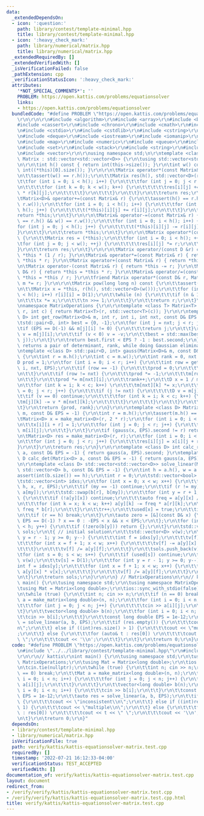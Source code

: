 ```yaml
---
data:
  _extendedDependsOn:
  - icon: ':question:'
    path: library/contest/template-minimal.hpp
    title: library/contest/template-minimal.hpp
  - icon: ':heavy_check_mark:'
    path: library/numerical/matrix.hpp
    title: library/numerical/matrix.hpp
  _extendedRequiredBy: []
  _extendedVerifiedWith: []
  _isVerificationFailed: false
  _pathExtension: cpp
  _verificationStatusIcon: ':heavy_check_mark:'
  attributes:
    '*NOT_SPECIAL_COMMENTS*': ''
    PROBLEM: https://open.kattis.com/problems/equationsolver
    links:
    - https://open.kattis.com/problems/equationsolver
  bundledCode: "#define PROBLEM \"https://open.kattis.com/problems/equationsolver\"\
    \r\n\r\n\r\n#include <algorithm>\r\n#include <array>\r\n#include <bitset>\r\n\
    #include <cassert>\r\n#include <chrono>\r\n#include <cmath>\r\n#include <complex>\r\
    \n#include <cstdio>\r\n#include <cstdlib>\r\n#include <cstring>\r\n#include <ctime>\r\
    \n#include <deque>\r\n#include <iostream>\r\n#include <iomanip>\r\n#include <list>\r\
    \n#include <map>\r\n#include <numeric>\r\n#include <queue>\r\n#include <random>\r\
    \n#include <set>\r\n#include <stack>\r\n#include <string>\r\n#include <unordered_map>\r\
    \n#include <vector>\r\n\r\nusing namespace std;\n\r\ntemplate <class D> struct\
    \ Matrix : std::vector<std::vector<D>> {\r\n\tusing std::vector<std::vector<D>>::vector;\r\
    \n\r\n\tint h() const { return int(this->size()); }\r\n\tint w() const { return\
    \ int((*this)[0].size()); }\r\n\r\n\tMatrix operator*(const Matrix& r) const {\r\
    \n\t\tassert(w() == r.h());\r\n\t\tMatrix res(h(), std::vector<D>(r.w()));\r\n\
    \t\tfor (int i = 0; i < h(); i++) {\r\n\t\t\tfor (int j = 0; j < r.w(); j++) {\r\
    \n\t\t\t\tfor (int k = 0; k < w(); k++) {\r\n\t\t\t\t\tres[i][j] += (*this)[i][k]\
    \ * r[k][j];\r\n\t\t\t\t}\r\n\t\t\t}\r\n\t\t}\r\n\t\treturn res;\r\n\t}\r\n\r\n\
    \tMatrix<D>& operator+=(const Matrix& r) {\r\n\t\tassert(h() == r.h() && w() ==\
    \ r.w());\r\n\t\tfor (int i = 0; i < h(); i++) {\r\n\t\t\tfor (int j = 0; j <\
    \ h(); j++) {\r\n\t\t\t\t(*this)[i][j] += r[i][j];\r\n\t\t\t}\r\n\t\t}\r\n\t\t\
    return *this;\r\n\t}\r\n\r\n\tMatrix& operator-=(const Matrix& r) {\r\n\t\tassert(h()\
    \ == r.h() && w() == r.w());\r\n\t\tfor (int i = 0; i < h(); i++) {\r\n\t\t\t\
    for (int j = 0; j < h(); j++) {\r\n\t\t\t\t(*this)[i][j] -= r[i][j];\r\n\t\t\t\
    }\r\n\t\t}\r\n\t\treturn *this;\r\n\t}\r\n\r\n\tMatrix operator*(const D& r) const\
    \ {\r\n\t\tMatrix res = (*this);\r\n\t\tfor (int i = 0; i < h(); ++i) {\r\n\t\t\
    \tfor (int j = 0; j < w(); ++j) {\r\n\t\t\t\tres[i][j] *= r;\r\n\t\t\t}\r\n\t\t\
    }\r\n\t\treturn res;\r\n\t}\r\n\r\n\tMatrix operator/(const D &r) const{ return\
    \ *this * (1 / r); }\r\n\tMatrix& operator*=(const Matrix& r) { return *this =\
    \ *this * r; }\r\n\tMatrix operator+(const Matrix& r) { return *this += r; }\r\
    \n\tMatrix operator-(const Matrix& r) { return *this -= r; }\r\n\tMatrix& operator*=(const\
    \ D& r) { return *this = *this * r; }\r\n\tMatrix& operator/=(const D &r) { return\
    \ *this = *this / r; }\r\n\tfriend Matrix operator*(const D& r, Matrix m) { return\
    \ m *= r; }\r\n\r\n\tMatrix pow(long long n) const {\r\n\t\tassert(h() == w());\r\
    \n\t\tMatrix x = *this, r(h(), std::vector<D>(w()));\r\n\t\tfor (int i = 0; i\
    \ < h(); i++) r[i][i] = D(1);\r\n\t\twhile (n) {\r\n\t\t\tif (n & 1) r *= x;\r\
    \n\t\t\tx *= x;\r\n\t\t\tn >>= 1;\r\n\t\t}\r\n\t\treturn r;\r\n\t}\r\n};\r\n\r\
    \nnamespace MatrixOperations {\r\n\r\ntemplate <class T> Matrix<T> make_matrix(int\
    \ r, int c) { return Matrix<T>(r, std::vector<T>(c)); }\r\n\r\ntemplate <class\
    \ D> int get_row(Matrix<D>& m, int r, int i, int nxt, const D& EPS = -1) {\r\n\
    \tstd::pair<D, int> best = {0, -1};\r\n\tfor (int j = nxt; j < r; j++) {\r\n\t\
    \tif (EPS == D(-1) && m[j][i] != 0) {\r\n\t\t\treturn j;\r\n\t\t}\r\n\t\tauto\
    \ v = m[j][i];\r\n\t\tif (v < 0) v = -v;\r\n\t\tbest = std::max(best, std::make_pair(v,\
    \ j));\r\n\t}\r\n\treturn best.first < EPS ? -1 : best.second;\r\n}\r\n\r\n//\
    \ returns a pair of determinant, rank, while doing Gaussian elimination to m\r\
    \ntemplate <class D> std::pair<D, int> gauss(Matrix<D>& m, const D& EPS = -1)\
    \ {\r\n\tint r = m.h();\r\n\tint c = m.w();\r\n\tint rank = 0, nxt = 0;\r\n\t\
    D prod = 1;\r\n\tfor (int i = 0; i < r; i++) {\r\n\t\tint row = get_row(m, r,\
    \ i, nxt, EPS);\r\n\t\tif (row == -1) {\r\n\t\t\tprod = 0;\r\n\t\t\tcontinue;\r\
    \n\t\t}\r\n\t\tif (row != nxt) {\r\n\t\t\tprod *= -1;\r\n\t\t\tm[row].swap(m[nxt]);\r\
    \n\t\t}\r\n\t\tprod *= m[nxt][i];\r\n\t\trank++;\r\n\t\tD x = 1 / m[nxt][i];\r\
    \n\t\tfor (int k = i; k < c; k++) \r\n\t\t\tm[nxt][k] *= x;\r\n\t\tfor (int j\
    \ = 0; j < r; j++) {\r\n\t\t\tif (j != nxt) {\r\n\t\t\t\tD v = m[j][i];\r\n\t\t\
    \t\tif (v == 0) continue;\r\n\t\t\t\tfor (int k = i; k < c; k++) {\r\n\t\t\t\t\
    \tm[j][k] -= v * m[nxt][k];\r\n\t\t\t\t}\r\n\t\t\t}\r\n\t\t}\r\n\t\tnxt++;\r\n\
    \t}\r\n\treturn {prod, rank};\r\n}\r\n\r\ntemplate <class D> Matrix<D> inv(Matrix<D>\
    \ m, const D& EPS = -1) {\r\n\tint r = m.h();\r\n\tassert(m.h() == m.w());\r\n\
    \tMatrix<D> x = make_matrix<D>(r, 2 * r);\r\n\tfor (int i = 0; i < r; i++) {\r\
    \n\t\tx[i][i + r] = 1;\r\n\t\tfor (int j = 0; j < r; j++) {\r\n\t\t\tx[i][j] =\
    \ m[i][j];\r\n\t\t}\r\n\t}\r\n\tif (gauss(x, EPS).second != r) return Matrix<D>();\r\
    \n\tMatrix<D> res = make_matrix<D>(r, r);\r\n\tfor (int i = 0; i < r; i++) {\r\
    \n\t\tfor (int j = 0; j < r; j++) {\r\n\t\t\tres[i][j] = x[i][j + r];\r\n\t\t\
    }\r\n\t}\r\n\treturn res;\r\n}\r\n\r\ntemplate <class D> int calc_rank(Matrix<D>\
    \ a, const D& EPS = -1) { return gauss(a, EPS).second; }\r\ntemplate <class D>\
    \ D calc_det(Matrix<D> a, const D& EPS = -1) { return gauss(a, EPS).first; }\r\
    \n\r\ntemplate <class D> std::vector<std::vector<D>> solve_linear(Matrix<D> a,\
    \ std::vector<D> b, const D& EPS = -1) {\r\n\tint h = a.h(), w = a.w();\r\n\t\
    assert(int(b.size()) == h);\r\n\tint r = 0;\r\n\tstd::vector<bool> used(w);\r\n\
    \tstd::vector<int> idxs;\r\n\tfor (int x = 0; x < w; x++) {\r\n\t\tint my = get_row(a,\
    \ h, x, r, EPS);\r\n\t\tif (my == -1) continue;\r\n\t\tif (r != my) std::swap(a[r],\
    \ a[my]);\r\n\t\tstd::swap(b[r], b[my]);\r\n\t\tfor (int y = r + 1; y < h; y++)\
    \ {\r\n\t\t\tif (!a[y][x]) continue;\r\n\t\t\tauto freq = a[y][x] / a[r][x];\r\
    \n\t\t\tfor (int k = x; k < w; k++) a[y][k] -= freq * a[r][k];\r\n\t\t\tb[y] -=\
    \ freq * b[r];\r\n\t\t}\r\n\t\tr++;\r\n\t\tused[x] = true;\r\n\t\tidxs.push_back(x);\r\
    \n\t\tif (r == h) break;\r\n\t}\r\n\tauto zero = [&](const D& x) {\r\n\t\treturn\
    \ EPS == D(-1) ? x == 0 : -EPS < x && x < EPS;\r\n\t};\r\n\tfor (int y = r; y\
    \ < h; y++) {\r\n\t\tif (!zero(b[y])) return {};\r\n\t}\r\n\tstd::vector<std::vector<D>>\
    \ sols;\r\n\t{ // initial solution\r\n\t\tstd::vector<D> v(w);\r\n\t\tfor (int\
    \ y = r - 1; y >= 0; y--) {\r\n\t\t\tint f = idxs[y];\r\n\t\t\tv[f] = b[y];\r\n\
    \t\t\tfor (int x = f + 1; x < w; x++) {\r\n\t\t\t\tv[f] -= a[y][x] * v[x];\r\n\
    \t\t\t}\r\n\t\t\tv[f] /= a[y][f];\r\n\t\t}\r\n\t\tsols.push_back(v);\r\n\t}\r\n\
    \tfor (int s = 0; s < w; s++) {\r\n\t\tif (used[s]) continue;\r\n\t\tstd::vector<D>\
    \ v(w);\r\n\t\tv[s] = D(1);\r\n\t\tfor (int y = r - 1; y >= 0; y--) {\r\n\t\t\t\
    int f = idxs[y];\r\n\t\t\tfor (int x = f + 1; x < w; x++) {\r\n\t\t\t\tv[f] -=\
    \ a[y][x] * v[x];\r\n\t\t\t}\r\n\t\t\tv[f] /= a[y][f];\r\n\t\t}\r\n\t\tsols.push_back(v);\r\
    \n\t}\r\n\treturn sols;\r\n}\r\n\r\n} // MatrixOperations\n\r\n// kattis\r\nint\
    \ main() {\r\n\tusing namespace std;\r\n\tusing namespace MatrixOperations;\r\n\
    \tusing Mat = Matrix<long double>;\r\n\tios::sync_with_stdio(false);\r\n\tcin.tie(nullptr);\r\
    \n\twhile (true) {\r\n\t\tint n; cin >> n;\r\n\t\tif (n == 0) break;\r\n\t\tMat\
    \ a = make_matrix<long double>(n, n);\r\n\t\tfor (int i = 0; i < n; i++) {\r\n\
    \t\t\tfor (int j = 0; j < n; j++) {\r\n\t\t\t\tcin >> a[i][j];\r\n\t\t\t}\r\n\t\
    \t}\r\n\t\tvector<long double> b(n);\r\n\t\tfor (int i = 0; i < n; i++) {\r\n\t\
    \t\tcin >> b[i];\r\n\t\t}\r\n\t\tconst long double EPS = 1e-12;\r\n\t\tauto res\
    \ = solve_linear(a, b, EPS);\r\n\t\tif (res.empty()) {\r\n\t\t\tcout << \"inconsistent\\\
    n\";\r\n\t\t} else if ((int)res.size() > 1) {\r\n\t\t\tcout << \"multiple\\n\"\
    ;\r\n\t\t} else {\r\n\t\t\tfor (auto& t : res[0]) \r\n\t\t\t\tcout << t << \"\
    \ \";\r\n\t\t\tcout << '\\n';\r\n\t\t}\r\n\t}\r\n\treturn 0;\r\n}\n"
  code: "#define PROBLEM \"https://open.kattis.com/problems/equationsolver\"\r\n\r\
    \n#include \"../../library/contest/template-minimal.hpp\"\r\n#include \"../../library/numerical/matrix.hpp\"\
    \r\n\r\n// kattis\r\nint main() {\r\n\tusing namespace std;\r\n\tusing namespace\
    \ MatrixOperations;\r\n\tusing Mat = Matrix<long double>;\r\n\tios::sync_with_stdio(false);\r\
    \n\tcin.tie(nullptr);\r\n\twhile (true) {\r\n\t\tint n; cin >> n;\r\n\t\tif (n\
    \ == 0) break;\r\n\t\tMat a = make_matrix<long double>(n, n);\r\n\t\tfor (int\
    \ i = 0; i < n; i++) {\r\n\t\t\tfor (int j = 0; j < n; j++) {\r\n\t\t\t\tcin >>\
    \ a[i][j];\r\n\t\t\t}\r\n\t\t}\r\n\t\tvector<long double> b(n);\r\n\t\tfor (int\
    \ i = 0; i < n; i++) {\r\n\t\t\tcin >> b[i];\r\n\t\t}\r\n\t\tconst long double\
    \ EPS = 1e-12;\r\n\t\tauto res = solve_linear(a, b, EPS);\r\n\t\tif (res.empty())\
    \ {\r\n\t\t\tcout << \"inconsistent\\n\";\r\n\t\t} else if ((int)res.size() >\
    \ 1) {\r\n\t\t\tcout << \"multiple\\n\";\r\n\t\t} else {\r\n\t\t\tfor (auto& t\
    \ : res[0]) \r\n\t\t\t\tcout << t << \" \";\r\n\t\t\tcout << '\\n';\r\n\t\t}\r\
    \n\t}\r\n\treturn 0;\r\n}"
  dependsOn:
  - library/contest/template-minimal.hpp
  - library/numerical/matrix.hpp
  isVerificationFile: true
  path: verify/kattis/kattis-equationsolver-matrix.test.cpp
  requiredBy: []
  timestamp: '2022-07-21 16:12:33-04:00'
  verificationStatus: TEST_ACCEPTED
  verifiedWith: []
documentation_of: verify/kattis/kattis-equationsolver-matrix.test.cpp
layout: document
redirect_from:
- /verify/verify/kattis/kattis-equationsolver-matrix.test.cpp
- /verify/verify/kattis/kattis-equationsolver-matrix.test.cpp.html
title: verify/kattis/kattis-equationsolver-matrix.test.cpp
---
```

